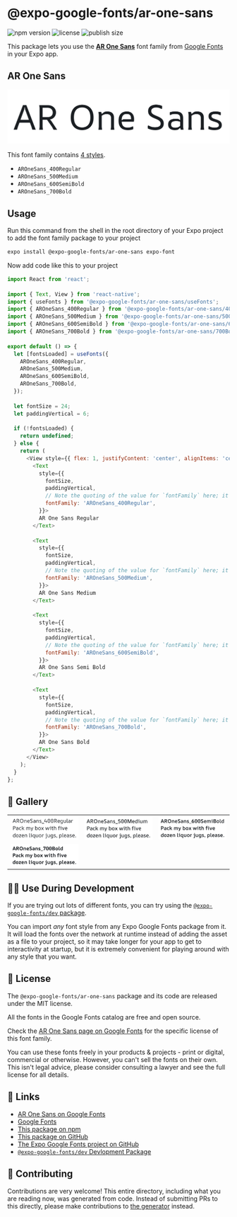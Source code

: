 # @expo-google-fonts/ar-one-sans

![npm version](https://flat.badgen.net/npm/v/@expo-google-fonts/ar-one-sans)
![license](https://flat.badgen.net/github/license/expo/google-fonts)
![publish size](https://flat.badgen.net/packagephobia/install/@expo-google-fonts/ar-one-sans)

This package lets you use the [**AR One Sans**](https://fonts.google.com/specimen/AR+One+Sans) font family from [Google Fonts](https://fonts.google.com/) in your Expo app.

## AR One Sans

![AR One Sans](./font-family.png)

This font family contains [4 styles](#-gallery).

- `AROneSans_400Regular`
- `AROneSans_500Medium`
- `AROneSans_600SemiBold`
- `AROneSans_700Bold`

## Usage

Run this command from the shell in the root directory of your Expo project to add the font family package to your project
```sh
expo install @expo-google-fonts/ar-one-sans expo-font
```

Now add code like this to your project
```js
import React from 'react';

import { Text, View } from 'react-native';
import { useFonts } from '@expo-google-fonts/ar-one-sans/useFonts';
import { AROneSans_400Regular } from '@expo-google-fonts/ar-one-sans/400Regular';
import { AROneSans_500Medium } from '@expo-google-fonts/ar-one-sans/500Medium';
import { AROneSans_600SemiBold } from '@expo-google-fonts/ar-one-sans/600SemiBold';
import { AROneSans_700Bold } from '@expo-google-fonts/ar-one-sans/700Bold';

export default () => {
  let [fontsLoaded] = useFonts({
    AROneSans_400Regular,
    AROneSans_500Medium,
    AROneSans_600SemiBold,
    AROneSans_700Bold,
  });

  let fontSize = 24;
  let paddingVertical = 6;

  if (!fontsLoaded) {
    return undefined;
  } else {
    return (
      <View style={{ flex: 1, justifyContent: 'center', alignItems: 'center' }}>
        <Text
          style={{
            fontSize,
            paddingVertical,
            // Note the quoting of the value for `fontFamily` here; it expects a string!
            fontFamily: 'AROneSans_400Regular',
          }}>
          AR One Sans Regular
        </Text>

        <Text
          style={{
            fontSize,
            paddingVertical,
            // Note the quoting of the value for `fontFamily` here; it expects a string!
            fontFamily: 'AROneSans_500Medium',
          }}>
          AR One Sans Medium
        </Text>

        <Text
          style={{
            fontSize,
            paddingVertical,
            // Note the quoting of the value for `fontFamily` here; it expects a string!
            fontFamily: 'AROneSans_600SemiBold',
          }}>
          AR One Sans Semi Bold
        </Text>

        <Text
          style={{
            fontSize,
            paddingVertical,
            // Note the quoting of the value for `fontFamily` here; it expects a string!
            fontFamily: 'AROneSans_700Bold',
          }}>
          AR One Sans Bold
        </Text>
      </View>
    );
  }
};

```

## 🔡 Gallery


||||
|-|-|-|
|![AROneSans_400Regular](.//400Regular/AROneSans_400Regular.ttf.png)|![AROneSans_500Medium](.//500Medium/AROneSans_500Medium.ttf.png)|![AROneSans_600SemiBold](.//600SemiBold/AROneSans_600SemiBold.ttf.png)||
|![AROneSans_700Bold](.//700Bold/AROneSans_700Bold.ttf.png)||||


## 👩‍💻 Use During Development

If you are trying out lots of different fonts, you can try using the [`@expo-google-fonts/dev` package](https://github.com/expo/google-fonts/tree/master/font-packages/dev#readme).

You can import *any* font style from any Expo Google Fonts package from it. It will load the fonts
over the network at runtime instead of adding the asset as a file to your project, so it may take longer
for your app to get to interactivity at startup, but it is extremely convenient
for playing around with any style that you want.

## 📖 License

The `@expo-google-fonts/ar-one-sans` package and its code are released under the MIT license.

All the fonts in the Google Fonts catalog are free and open source.

Check the [AR One Sans page on Google Fonts](https://fonts.google.com/specimen/AR+One+Sans) for the specific license of this font family.

You can use these fonts freely in your products & projects - print or digital, commercial or otherwise. However, you can't sell the fonts on their own. This isn't legal advice, please consider consulting a lawyer and see the full license for all details.

## 🔗 Links

- [AR One Sans on Google Fonts](https://fonts.google.com/specimen/AR+One+Sans)
- [Google Fonts](https://fonts.google.com/)
- [This package on npm](https://www.npmjs.com/package/@expo-google-fonts/ar-one-sans)
- [This package on GitHub](https://github.com/expo/google-fonts/tree/master/font-packages/ar-one-sans)
- [The Expo Google Fonts project on GitHub](https://github.com/expo/google-fonts)
- [`@expo-google-fonts/dev` Devlopment Package](https://github.com/expo/google-fonts/tree/master/font-packages/dev)

## 🤝 Contributing

Contributions are very welcome! This entire directory, including what you are reading now, was generated from code. Instead of submitting PRs to this directly, please make contributions to [the generator](https://github.com/expo/google-fonts/tree/master/packages/generator) instead.
